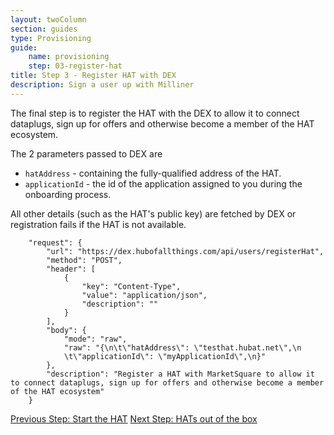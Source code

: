 ```yaml
---
layout: twoColumn
section: guides
type: Provisioning
guide: 
    name: provisioning
    step: 03-register-hat
title: Step 3 - Register HAT with DEX
description: Sign a user up with Milliner
---
```


The final step is to register the HAT with the DEX to allow it to connect dataplugs, sign up for offers and otherwise become a member of the HAT ecosystem.

The 2 parameters passed to DEX are
* `hatAddress` - containing the fully-qualified address of the HAT.
* `applicationId` - the id of the application assigned to you during the onboarding process.

All other details (such as the HAT's public key) are fetched by DEX or registration fails if the HAT is not available.

```postman
	"request": {
		"url": "https://dex.hubofallthings.com/api/users/registerHat",
		"method": "POST",
		"header": [
			{
				"key": "Content-Type",
				"value": "application/json",
				"description": ""
			}
		],
		"body": {
			"mode": "raw",
			"raw": "{\n\t\"hatAddress\": \"testhat.hubat.net\",\n
			\t\"applicationId\": \"myApplicationId\",\n}"
		},
		"description": "Register a HAT with MarketSquare to allow it to connect dataplugs, sign up for offers and otherwise become a member of the HAT ecosystem"
	}
```

<nav class="pager-nav">
<a href="02-create-hat.html">Previous Step: Start the HAT</a>
<a href="04-out-of-the-box.html">Next Step: HATs out of the box</a>
</nav>
